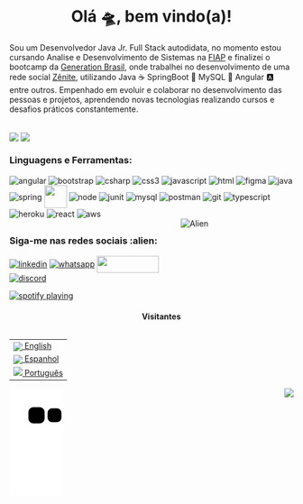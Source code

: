 <h1 align="center">Olá 🛸, bem vindo(a)! </h1>

  Sou um Desenvolvedor Java Jr. Full Stack autodidata, no momento estou cursando Analise e Desenvolvimento de Sistemas na [FIAP](https://www.fiap.com.br) e finalizei o bootcamp da [Generation Brasil](https://brazil.generation.org), onde trabalhei no desenvolvimento de uma rede social [Zênite](https://redezenite.netlify.app), utilizando Java ☕ SpringBoot 🍃 MySQL 🐬 Angular 🅰️ entre outros. Empenhado em evoluir e colaborar no desenvolvimento das pessoas e projetos, aprendendo novas tecnologias realizando cursos e desafios práticos constantemente. 



  <br>

  <div>
  <img height="160em"   align="center" src="https://github-readme-stats.vercel.app/api?username=TomasAlric&show_icons=true&theme=highcontrast&include_all_commits=true&count_private=true">
  <img height="160em" align="center" src="https://github-readme-stats.vercel.app/api/top-langs/?username=TomasAlric&&layout=compact&hide=shell&theme=highcontrast">
  
  
  
      

  </div>
  

<div>
  <h3 align="left">Linguagens e Ferramentas:</h3>
</div>
<div>
<img align = "center" src="https://i.imgur.com/UovuoGG.png" alt="angular" width="40" height="40"/> 
<img align = "center" src="https://i.imgur.com/aSHZnoG.png" alt="bootstrap" width="30" height="35"/>
<img align = "center" src="https://i.imgur.com/OeXAPLT.png" alt="csharp" width="40" height="40"/>
<img align = "center" src="https://i.imgur.com/TLY19Q3.png" alt="css3" width="32" height="36"/>
<img align = "center" src="https://i.imgur.com/O02pplX.png" alt="javascript" width="32" height="37"/>
<img align = "center" src="https://i.imgur.com/HHwqtbv.png" alt="html" width="32" height="37"/> 
<img align = "center" src="https://i.imgur.com/nWOk023.png" alt="figma" width="38" height="38"/>
<img align = "center" src="https://i.imgur.com/g6Wg8Ey.png" alt="java" width="40" height="40"/> 
<img align = "center" src="https://i.imgur.com/emPAeK4.png" alt="spring" width="40" height="40"/> 
<img align = "center" src="https://i.imgur.com/eKV8V75.png  alt="python" width="40" height="40"/>
<img align = "center" src="https://i.imgur.com/LgigRLh.png" alt="node" width="40" height="40"/> 
<img align = "center" src="https://i.imgur.com/co3aDyw.png" alt="junit" width="30" height="30"/>                     
<img align = "center" src="https://i.imgur.com/ZNjQkom.png" alt="mysql" width="40" height="40"/> 
<img align = "center" src="https://i.imgur.com/WVuA8RH.png" alt="postman" width="35" height="35"/> 
<img align = "center" src="https://i.imgur.com/5pIevzW.png" alt="git" width="35" height="35"/> 
<img align = "center" src="https://i.imgur.com/t1oS4Pz.png" alt="typescript" width="35" height="35"/> 
<img align = "center" src="https://i.imgur.com/aQ5tyLv.png" alt="heroku" width="35" height="35"/> 
<img align = "center" src="https://i.imgur.com/YxyiXo4.png" alt="react" width="35" height="35"/>  
<img align = "center" src="https://i.imgur.com/IhS1TUg.png" alt="aws" width="50" height="50"/> 
                                                           
                                                                                            
</div>
  

  <div>
  <img align="right" alt="Alien" width="200" height="200" src="https://64.media.tumblr.com/7d6c6006d54d3f32a22badac769049e3/tumblr_inline_ojj9i5v6wV1sp1kfz_500.gifv">
    
  </div>
 
  ##
 <div>
  <h3 align="left">Siga-me nas redes sociais :alien: </h3>
<p align="left">
  
 <a href="https://www.linkedin.com/in/tomas-alric/" target="blank"><img align="center" src="https://img.shields.io/badge/LinkedIn-0077B5?style=for-the-badge&logo=linkedin&logoColor=white" alt="linkedin" height="30" width="110" /></a>
<a href="https://api.whatsapp.com/send?phone=5511942366432" target="blank"><img align="center" src="https://img.shields.io/badge/WhatsApp-25D366?style=for-the-badge&logo=whatsapp&logoColor=white" alt="whatsapp" height="30" width="110" /></a>
[<img src="https://img.shields.io/badge/Gmail-D14836?style=for-the-badge&logo=gmail&logoColor=white" height="30" width="110" align ="center">](mailto:tomas.alricc@gmail.com)
<a href="https://discord.gg/gHY2VeErnC" target="blank"><img align="center" src="https://img.shields.io/badge/Discord-7289DA?style=for-the-badge&logo=discord&logoColor=white" alt="discord" height="30" width="110" /></a>
  </div>
    <div>
    <table align="right">
 <tr><td><a href="README_us.md"><img src="https://i.imgur.com/Ja6zOUB.png" height="18.5" align="center"> English</a></td></tr>
 <tr><td><a href="README_es.md"><img src="https://i.imgur.com/aTLvLiO.png" height="18.5" align="center"> Espanhol</a></td></tr>
 <tr><td><a href="README.md"><img src="https://i.imgur.com/0AUV6Hy.png" height="16 align="center">  Português</a></td></tr>
</table>
   </div>
  
   

[<img src="https://spotify-now-playing-kappa.vercel.app/api/spotify-playing" alt=" spotify playing" width="400" />](https://open.spotify.com/user/mano_tomasito)
  
<div>  
  <h4 align="right"> Visitantes </h4>
  <img align="right" src="https://profile-counter.glitch.me/tomasalric/count.svg">
   </div> 
    
  ![Snake animation](https://github.com/rafaballerini/rafaballerini/blob/output/github-contribution-grid-snake.svg) 
 
</div>
